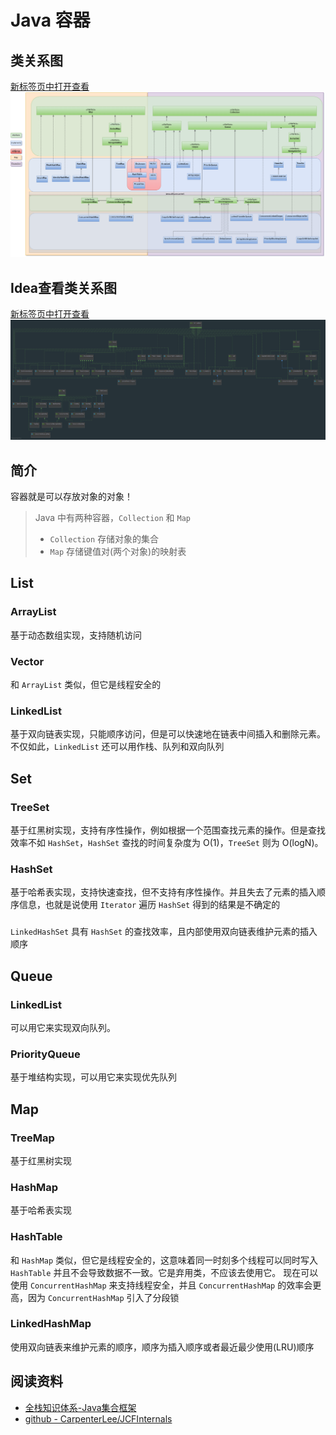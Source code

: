 # Java 容器

## 类关系图

[新标签页中打开查看](../../imgs/Java容器体系.png ':ignore')
![Java容器体系](../../imgs/Java容器体系.png)

## Idea查看类关系图

[新标签页中打开查看](../../imgs/Java容器体系-Idea.png ':ignore')
![Java容器体系-Idea](../../imgs/Java容器体系-Idea.png)

## 简介

容器就是可以存放对象的对象！  

> Java 中有两种容器，`Collection` 和 `Map`  
> - `Collection` 存储对象的集合
> - `Map` 存储键值对(两个对象)的映射表
 
## List
 
### ArrayList

基于动态数组实现，支持随机访问

### Vector

 和 `ArrayList` 类似，但它是线程安全的

### LinkedList

基于双向链表实现，只能顺序访问，但是可以快速地在链表中间插入和删除元素。不仅如此，`LinkedList` 还可以用作栈、队列和双向队列

## Set

### TreeSet 

基于红黑树实现，支持有序性操作，例如根据一个范围查找元素的操作。但是查找效率不如 `HashSet`，`HashSet` 查找的时间复杂度为 O(1)，`TreeSet` 则为 O(logN)。

### HashSet 

基于哈希表实现，支持快速查找，但不支持有序性操作。并且失去了元素的插入顺序信息，也就是说使用 `Iterator` 遍历 `HashSet` 得到的结果是不确定的

### 

`LinkedHashSet` 具有 `HashSet` 的查找效率，且内部使用双向链表维护元素的插入顺序
 
## Queue
 
### LinkedList

可以用它来实现双向队列。
 
### PriorityQueue

 基于堆结构实现，可以用它来实现优先队列
 
## Map

### TreeMap 

基于红黑树实现

### HashMap 

基于哈希表实现

### HashTable 

和 `HashMap` 类似，但它是线程安全的，这意味着同一时刻多个线程可以同时写入 `HashTable` 并且不会导致数据不一致。它是弃用类，不应该去使用它。
现在可以使用 `ConcurrentHashMap` 来支持线程安全，并且 `ConcurrentHashMap` 的效率会更高，因为 `ConcurrentHashMap` 引入了分段锁

### LinkedHashMap

使用双向链表来维护元素的顺序，顺序为插入顺序或者最近最少使用(LRU)顺序

## 阅读资料

- [全栈知识体系-Java集合框架](https://www.pdai.tech/md/java/collection/java-collection-all.html)
- [github - CarpenterLee/JCFInternals](https://github.com/CarpenterLee/JCFInternals)
